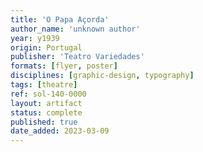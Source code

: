 ```yaml
---
title: 'O Papa Açorda'
author_name: 'unknown author'
year: y1939
origin: Portugal
publisher: 'Teatro Variedades'
formats: [flyer, poster]
disciplines: [graphic-design, typography]
tags: [theatre]
ref: sol-140-0000
layout: artifact
status: complete
published: true
date_added: 2023-03-09
---
```

